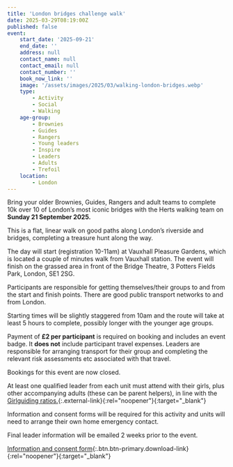 ```yaml
---
title: 'London bridges challenge walk'
date: 2025-03-29T08:19:00Z
published: false
event:
    start_date: '2025-09-21'
    end_date: ''
    address: null
    contact_name: null
    contact_email: null
    contact_number: ''
    book_now_link: ''
    image: '/assets/images/2025/03/walking-london-bridges.webp'
    type:
        - Activity
        - Social
        - Walking
    age-group:
        - Brownies
        - Guides
        - Rangers
        - Young leaders
        - Inspire
        - Leaders
        - Adults
        - Trefoil
    location:
        - London
---
```

Bring your older Brownies, Guides, Rangers and adult teams to complete 10k over 10 of London’s most iconic bridges with the Herts walking team on **Sunday 21 September 2025.**

This is a flat, linear walk on good paths along London’s riverside and bridges, completing a treasure hunt along the way.

The day will start (registration 10-11am) at Vauxhall Pleasure Gardens, which is located a couple of minutes walk from Vauxhall station. The event will finish on the grassed area in front of the Bridge Theatre, 3 Potters Fields Park, London, SE1 2SG.

Participants are responsible for getting themselves/their groups to and from the start and finish points. There are good public transport networks to and from London.

Starting times will be slightly staggered from 10am and the route will take at least 5 hours to complete, possibly longer with the younger age groups.

Payment of **£2 per participant** is required on booking and includes an event badge. It **does not** include participant travel expenses. Leaders are responsible for arranging transport for their group and completing the relevant risk assessments etc associated with that travel.

Bookings for this event are now closed.

At least one qualified leader from each unit must attend with their girls, plus other accompanying adults (these can be parent helpers), in line with the [Girlguiding ratios.](https://www.girlguiding.org.uk/information-for-volunteers/running-your-unit/safeguarding-and-risk/adult-to-child-ratios/#:~:text=Trips%20outside%20your%20usual%20meeting%20space%20must%20have%3A,Rangers%3A%201%20leader%20with%20a%20recommended%20second%20adult){:.external-link}{:rel="noopener"}{:target="_blank"}

Information and consent forms will be required for this activity and units will need to arrange their own home emergency contact.

Final leader information will be emailed 2 weeks prior to the event.

[Information and consent form](/assets/docs/2025/london-bridges-info-consent.pdf){:.btn.btn-primary.download-link}{:rel="noopener"}{:target="_blank"}
